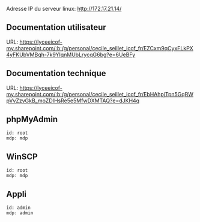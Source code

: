 Adresse IP du serveur linux: http://172.17.21.14/

## Documentation utilisateur
URL: https://lyceeicof-my.sharepoint.com/:b:/g/personal/cecile_seillet_icof_fr/EZCxm9qCyxFLkPX4yFKUbVMBqh-7k9YIqnMUbLrycqG6bg?e=6UeBFy
## Documentation technique
URL: https://lyceeicof-my.sharepoint.com/:b:/g/personal/cecile_seillet_icof_fr/EbHAhpjTpn5GqRWpVvZzvGkB_moZDIHsRe5e5MfwDXMTAQ?e=dJKH4q


## phpMyAdmin
```
id: root
mdp: mdp
```

## WinSCP
```
id: root
mdp: mdp
```

## Appli
```
id: admin
mdp: admin
```



